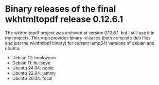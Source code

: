 # Binary releases of the final wkhtmltopdf release 0.12.6.1

The wkhtmltopdf project was archived at version 0.12.6.1, but I still use it
in my projects. This repo provides binary releases (both complete deb files
and just the wkhtmlpdf binary) for current (amd64) versions of debian and ubuntu.

- Debian 12: bookworm
- Debian 11: bullseye
- Ubuntu 24.04: noble
- Ubuntu 22.04: jammy
- Ubuntu 20.04: focal

